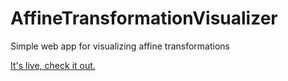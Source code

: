 # AffineTransformationVisualizer
Simple web app for visualizing affine transformations

[It's live, check it out.](https://experiment5x.github.io/AffineTransformationVisualizer/docs/)
